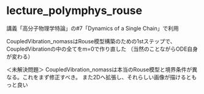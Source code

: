 # lecture_polymphys_rouse

講義「高分子物理学特論」の#7「Dynamics of a Single Chain」で利用

CoupledVibration_nomassはRouse模型構築のための1stステップで、CoupledVibrationの中の全てをm=0で作り直した
（当然のことながらODE自身が変わる）

＜未解決問題＞
CoupledVibration_nomassは本当のRouse模型と境界条件が異なる。これをまず修正すべき。
また2Dへ拡張し、それらしい画像が描けるともっと良い

